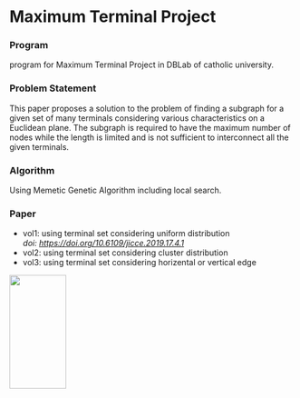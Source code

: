 # Maximum Terminal Project

### Program
program for Maximum Terminal Project in DBLab of catholic university.

### Problem Statement
This paper proposes a solution to the problem of finding a subgraph for a given set of many terminals considering various characteristics on a Euclidean plane.
The subgraph is required to have the maximum number of nodes while the length is limited and is not sufficient to interconnect all the given terminals.

### Algorithm
Using Memetic Genetic Algorithm including local search.

### Paper
* vol1: using terminal set considering uniform distribution  
*doi: https://doi.org/10.6109/jicce.2019.17.4.1*
* vol2: using terminal set considering cluster distribution
* vol3: using terminal set considering horizental or vertical edge  

<div>
  <img width="100" height="200" src="https://user-images.githubusercontent.com/51231789/97127815-001ab300-177e-11eb-85e3-328ce16b6749.png" />
</div>

